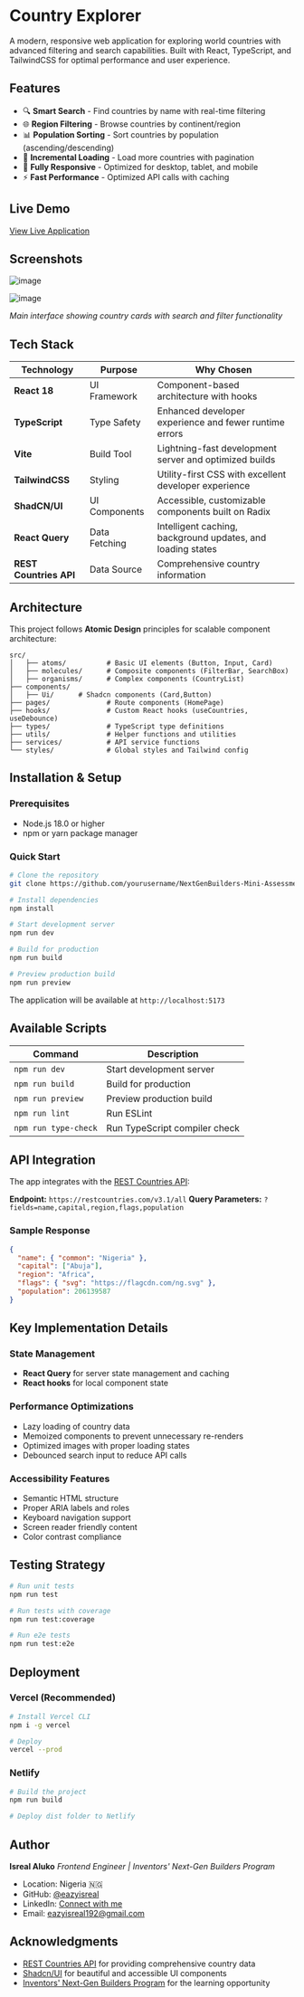 #  Country Explorer

A modern, responsive web application for exploring world countries with advanced filtering and search capabilities. Built with React, TypeScript, and TailwindCSS for optimal performance and user experience.

##  Features

- 🔍 **Smart Search** - Find countries by name with real-time filtering
- 🌐 **Region Filtering** - Browse countries by continent/region
- 📊 **Population Sorting** - Sort countries by population (ascending/descending)
- 🔄 **Incremental Loading** - Load more countries with pagination
- 📱 **Fully Responsive** - Optimized for desktop, tablet, and mobile
- ⚡ **Fast Performance** - Optimized API calls with caching

##  Live Demo

[View Live Application](https://next-gen-builders-mini-assessment-t.vercel.app/) 

##  Screenshots

![image](https://github.com/user-attachments/assets/3c859c4e-359b-497b-9bda-0e5b316849a5)

![image](https://github.com/user-attachments/assets/352e87df-7dc8-408f-b0b0-b4425e57cc95)



*Main interface showing country cards with search and filter functionality*

##  Tech Stack

| Technology | Purpose | Why Chosen |
|------------|---------|------------|
| **React 18** | UI Framework | Component-based architecture with hooks |
| **TypeScript** | Type Safety | Enhanced developer experience and fewer runtime errors |
| **Vite** | Build Tool | Lightning-fast development server and optimized builds |
| **TailwindCSS** | Styling | Utility-first CSS with excellent developer experience |
| **ShadCN/UI** | UI Components | Accessible, customizable components built on Radix |
| **React Query** | Data Fetching | Intelligent caching, background updates, and loading states |
| **REST Countries API** | Data Source | Comprehensive country information |

## Architecture

This project follows **Atomic Design** principles for scalable component architecture:

```
src/
│   ├── atoms/          # Basic UI elements (Button, Input, Card)
│   ├── molecules/      # Composite components (FilterBar, SearchBox)
│   ├── organisms/      # Complex components (CountryList)
├── components/
│   ├── Ui/      # Shadcn components (Card,Button)
├── pages/              # Route components (HomePage)
├── hooks/              # Custom React hooks (useCountries, useDebounce)
├── types/              # TypeScript type definitions
├── utils/              # Helper functions and utilities
├── services/           # API service functions
└── styles/             # Global styles and Tailwind config
```

##  Installation & Setup

### Prerequisites
- Node.js 18.0 or higher
- npm or yarn package manager

### Quick Start

```bash
# Clone the repository
git clone https://github.com/yourusername/NextGenBuilders-Mini-Assessment.git

# Install dependencies
npm install

# Start development server
npm run dev

# Build for production
npm run build

# Preview production build
npm run preview
```

The application will be available at `http://localhost:5173`

## Available Scripts

| Command | Description |
|---------|-------------|
| `npm run dev` | Start development server |
| `npm run build` | Build for production |
| `npm run preview` | Preview production build |
| `npm run lint` | Run ESLint |
| `npm run type-check` | Run TypeScript compiler check |

##  API Integration

The app integrates with the [REST Countries API](https://restcountries.com/):

**Endpoint:** `https://restcountries.com/v3.1/all`
**Query Parameters:** `?fields=name,capital,region,flags,population`

### Sample Response
```json
{
  "name": { "common": "Nigeria" },
  "capital": ["Abuja"],
  "region": "Africa",
  "flags": { "svg": "https://flagcdn.com/ng.svg" },
  "population": 206139587
}
```

## Key Implementation Details

### State Management
- **React Query** for server state management and caching
- **React hooks** for local component state

### Performance Optimizations
- Lazy loading of country data
- Memoized components to prevent unnecessary re-renders
- Optimized images with proper loading states
- Debounced search input to reduce API calls

### Accessibility Features
- Semantic HTML structure
- Proper ARIA labels and roles
- Keyboard navigation support
- Screen reader friendly content
- Color contrast compliance

##  Testing Strategy

```bash
# Run unit tests
npm run test

# Run tests with coverage
npm run test:coverage

# Run e2e tests
npm run test:e2e
```

## Deployment

### Vercel (Recommended)
```bash
# Install Vercel CLI
npm i -g vercel

# Deploy
vercel --prod
```

### Netlify
```bash
# Build the project
npm run build

# Deploy dist folder to Netlify
```

##  Author

**Isreal Aluko**
*Frontend Engineer | Inventors' Next-Gen Builders Program*

-  Location: Nigeria 🇳🇬
-  GitHub: [@eazyisreal](https://github.com/eazyisreal)
-  LinkedIn: [Connect with me](https://linkedin.com/in/eazyisreal)
-  Email: eazyisreal192@gmail.com

##  Acknowledgments

- [REST Countries API](https://restcountries.com/) for providing comprehensive country data
- [Shadcn/UI](https://ui.shadcn.com/) for beautiful and accessible UI components
- [Inventors' Next-Gen Builders Program](https://inventors.ng/) for the learning opportunity

